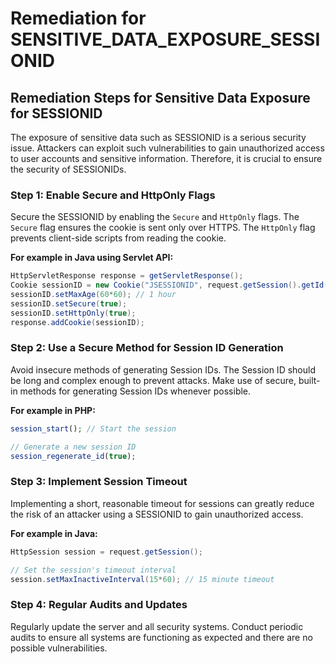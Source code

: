 # Remediation for SENSITIVE_DATA_EXPOSURE_SESSIONID

## Remediation Steps for Sensitive Data Exposure for SESSIONID

The exposure of sensitive data such as SESSIONID is a serious security issue. Attackers can exploit such vulnerabilities to gain unauthorized access to user accounts and sensitive information. Therefore, it is crucial to ensure the security of SESSIONIDs.

### Step 1: Enable Secure and HttpOnly Flags

Secure the SESSIONID by enabling the `Secure` and `HttpOnly` flags. The `Secure` flag ensures the cookie is sent only over HTTPS. The `HttpOnly` flag prevents client-side scripts from reading the cookie.

**For example in Java using Servlet API:**

```java
HttpServletResponse response = getServletResponse();
Cookie sessionID = new Cookie("JSESSIONID", request.getSession().getId());
sessionID.setMaxAge(60*60); // 1 hour
sessionID.setSecure(true); 
sessionID.setHttpOnly(true); 
response.addCookie(sessionID);
```
### Step 2: Use a Secure Method for Session ID Generation

Avoid insecure methods of generating Session IDs. The Session ID should be long and complex enough to prevent attacks. Make use of secure, built-in methods for generating Session IDs whenever possible.

**For example in PHP:**

```php
session_start(); // Start the session

// Generate a new session ID
session_regenerate_id(true);
```

### Step 3: Implement Session Timeout

Implementing a short, reasonable timeout for sessions can greatly reduce the risk of an attacker using a SESSIONID to gain unauthorized access.

**For example in Java:**
```java
HttpSession session = request.getSession();

// Set the session's timeout interval
session.setMaxInactiveInterval(15*60); // 15 minute timeout
```

### Step 4: Regular Audits and Updates

Regularly update the server and all security systems. Conduct periodic audits to ensure all systems are functioning as expected and there are no possible vulnerabilities.

